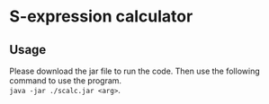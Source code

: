 S-expression calculator
=======================

## Usage
Please download the jar file to run the code. Then use the following command to use the program.  
`java -jar ./scalc.jar <arg>`.

